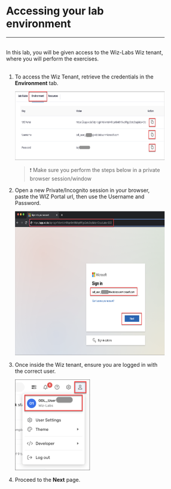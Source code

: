 <div style="margin-right: 50px; margin-left: 30px;">

# Accessing your lab environment
___
<br>
In this lab, you will be given access to the Wiz-Labs Wiz tenant, where you will perform the exercises. 
<br/>
<br>

1. To access the Wiz Tenant, retrieve the credentials in the **Environment** tab.

   <p align="left">
       <img width="600" height="183" img src="img/env_creds.png"/>
        </p>

   > ❗ Make sure you perform the steps below in a private browser session/window

1. Open a new Private/Incognito session in your browser, paste the WIZ Portal url, then use the Username and Password.

    <p align="left">
       <img width="600" height="384" img src="img/login.png"/>
        </p>
        
1. Once inside the Wiz tenant, ensure you are logged in with the correct user.

    <p align="left">
       <img width="200" height="242" img src="img/wiz_user.png"/>
        </p>

1. Proceed to the **Next** page.

</div>
